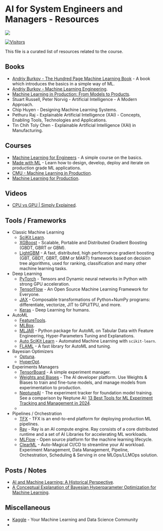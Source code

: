 # AI for System Engineers and Managers - Resources

[![](./../FixelAlgorithmsLogo.png)](https://fixelalgorithms.gitlab.io)

[![Visitors](https://hits.seeyoufarm.com/api/count/incr/badge.svg?url=https%3A%2F%2Fgithub.com%2FRoyiAvital%2FStackExchangeCodes&count_bg=%2379C83D&title_bg=%23555555&icon=&icon_color=%23E7E7E7&title=Visitors+%28Daily+%2F+Total%29&edge_flat=false)](https://github.com/FixelAlgorithmsTeam/FixelCourses)

This file is a curated list of resources related to the course.

## Books

 - [Andriy Burkov - The Hundred Page Machine Learning Book](https://themlbook.com) - A book which introduces the basics in a simple way of ML.
 - [Andriy Burkov - Machine Learning Engineering](https://www.mlebook.com).
 - [Machine Learning in Production: From Models to Products](https://mlip-cmu.github.io/book).
 - Stuart Russell, Peter Norvig - Artificial Intelligence - A Modern Approach.
 - Chip Huyen - Designing Machine Learning Systems.
 - Pethuru Raj - Explainable Artificial Intelligence (XAI) - Concepts, Enabling Tools, Technologies and Applications.
 - Tin Chih Toly Chen - Explainable Artificial Intelligence (XAI) in Manufacturing.

## Courses
 - [Machine Learning for Engineers](https://github.com/ml-course/master) - A simple course on the basics.
 - [Made with ML](https://github.com/GokuMohandas/Made-With-ML) - Learn how to design, develop, deploy and iterate on production grade ML applications.
 - [CMU - Machine Learning in Production](https://mlip-cmu.github.io).
 - [Machine Learning for Production](https://www.youtube.com/playlist?list=PLkDaE6sCZn6GMoA0wbpJLi3t34Gd8l0aK).

## Videos
 - [CPU vs GPU | Simply Explained](https://www.youtube.com/watch?v=Axd50ew4pco).

## Tools / Frameworks

 - Classic Machine Learning
   - [SciKit Learn](https://github.com/scikit-learn/scikit-learn).
   - [XGBoost](https://github.com/dmlc/xgboost) - Scalable, Portable and Distributed Gradient Boosting (GBDT, GBRT or GBM).
   - [LightGBM](https://github.com/microsoft/LightGBM) - A fast, distributed, high performance gradient boosting (GBT, GBDT, GBRT, GBM or MART) framework based on decision tree algorithms, used for ranking, classification and many other machine learning tasks.
 - Deep Learning
   - [PyTorch](https://github.com/pytorch/pytorch) - Tensors and Dynamic neural networks in Python with strong GPU acceleration.
   - [TensorFlow](https://github.com/tensorflow/tensorflow) - An Open Source Machine Learning Framework for Everyone.
   - [JAX](https://github.com/jax-ml/jax) - Composable transformations of Python+NumPy programs: differentiate, vectorize, JIT to GPU/TPU, and more.
   - [Keras](https://github.com/keras-team/keras) - Deep Learning for humans.
 - AutoML
   - [FeatureTools](https://github.com/alteryx/featuretools).
   - [MLBox](https://github.com/AxeldeRomblay/MLBox).
   - [MLJAR](https://github.com/mljar/mljar-supervised) - Python package for AutoML on Tabular Data with Feature Engineering, Hyper-Parameters Tuning and Explanations.
   - [Auto SciKit Learn](https://github.com/automl/auto-sklearn) - Automated Machine Learning with `scikit-learn`.
   - [FLAML](https://github.com/microsoft/FLAML) - A fast library for AutoML and tuning.
 - Bayesian Optimizers
   - [Optuna](https://github.com/optuna/optuna).
   - [HyperOpt](https://github.com/hyperopt/hyperopt).
 - Experiments Managers
   - [TensorBoard](https://github.com/tensorflow/tensorboard) - A simple experiment manager.
   - [Weights and Biases](https://github.com/wandb/wandb) - The AI developer platform. Use Weights & Biases to train and fine-tune models, and manage models from experimentation to production.
   - [NeptuneAI](https://github.com/neptune-ai/neptune-client) - The experiment tracker for foundation model training.  
     See a comparison by Neptune AI: [13 Best Tools for ML Experiment Tracking and Management in 2024](https://neptune.ai/blog/best-ml-experiment-tracking-tools).
   - 
 - Pipelines / Orchestration
   - [TFX](https://github.com/tensorflow/tfx) - TFX is an end-to-end platform for deploying production ML pipelines.
   - [Ray](https://github.com/ray-project/ray) - Ray is an AI compute engine. Ray consists of a core distributed runtime and a set of AI Libraries for accelerating ML workloads.
   - [MLFlow](https://github.com/mlflow/mlflow) - Open source platform for the machine learning lifecycle.
   - [ClearML](https://github.com/clearml/clearml) - Auto-Magical CI/CD to streamline your AI workload. Experiment Management, Data Management, Pipeline, Orchestration, Scheduling & Serving in one MLOps/LLMOps solution.

## Posts / Notes

 - [AI and Machine Learning: A Historical Perspective](https://thelmbook.com/articles/#!./AI-history.md).
 - [A Conceptual Explanation of Bayesian Hyperparameter Optimization for Machine Learning](https://scribe.rip/b8172278050f).

## Miscellaneous

 - [Kaggle](https://www.kaggle.com) - Your Machine Learning and Data Science Community
 - 


